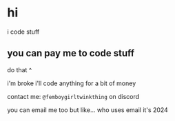 # hi

i code stuff

## you can pay me to code stuff

do that ^

i'm broke i'll code anything for a bit of money

contact me: `@femboygirltwinkthing` on discord

you can email me too but like... who uses email it's 2024
